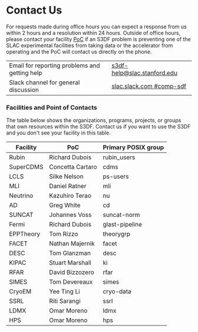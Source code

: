# Contact Us

For requests made during office hours you can expect a response from
us within 2 hours and a resolution within 24 hours. Outside of office
hours, please contact your facility [PoC](contact-us.md#facpoc) if an
S3DF problem is preventing one of the SLAC experimental facilities
from taking data or the accelerator from operating and the PoC will
contact us directly on the phone.

| | |
|--- |--- |
| Email for reporting problems and getting help | s3df-help@slac.stanford.edu |
| Slack channel for general discussion | [slac.slack.com #comp-sdf](https://slac.slack.com/app_redirect?channel=comp-sdf) |


### Facilities and Point of Contacts

The table below shows the organizations, programs, projects, or groups
that own resources within the S3DF. Contact us if you want to use the
S3DF and you don't see your facility in this table.

|Facility | PoC | Primary POSIX group|
|--- |--- |--- |
|Rubin | Richard Dubois | rubin_users |
|SuperCDMS | Concetta Cartaro | cdms |
|LCLS | Silke Nelson | ps-users |
|MLI| Daniel Ratner | mli |
|Neutrino| Kazuhiro Terao | nu |
|AD | Greg White | cd |
|SUNCAT | Johannes Voss| suncat-norm |
|Fermi | Richard Dubois| glast-pipeline |
|EPPTheory | Tom Rizzo | theorygrp |
|FACET | Nathan Majernik | facet |
|DESC | Tom Glanzman | desc |
|KIPAC | Stuart Marshall | ki |
|RFAR | David Bizzozero | rfar |
|SIMES | Tom Devereaux | simes |
|CryoEM | Yee Ting Li | cryo-data |
|SSRL | Riti Sarangi | ssrl |
|LDMX | Omar Moreno | ldmx |
|HPS | Omar Moreno | hps |
